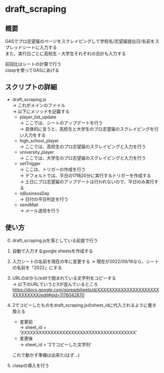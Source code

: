 # draft_scraping

## 概要
GASでプロ志望届のページをスクレイピングして学校名/志望届提出日/名前をスプレッドシートに入力する  
また、実行日ごとに高校生・大学生それぞれの合計も入力する  

前回比はシートの計算で行う  
claspを使ってGASにあげる  

## スクリプトの詳細
- draft_scraping.js  
    -> これがメインのファイル  
    -> 以下にメソッドを記載する  
    - player_list_update  
        -> ここでは、シートのアップデートを行う  
        -> 具体的に言うと、高校生と大学生のプロ志望届のスクレイピングを行い入力をする  
    - high_school_player  
        -> ここでは、高校生のプロ志望届のスクレイピングと入力を行う  
    - university_player  
        -> ここでは、大学生のプロ志望届のスクレイピングと入力を行う  
    - setTrigger  
        -> ここは、トリガーの作成を行う  
        -> デフォルトでは、平日の17時20分に実行するトリガーを作成する  
        -> 土日にプロ志望届のアップデートは行われないので、平日のみ実行する  
    - isBusinessDay  
        -> 日付の平日判定を行う  
    - sendMail  
        -> メール送信を行う  

## 使い方
0. draft_scraping.jsを落としている前提で行う  
1. 自動で入力するgoogle sheetsを作成する  
2. 入力シートの名前を現在の年に変更する
    -> 現在が2022/09/16なら、シートの名前を「2022」にする  
3. URLのd/から/editで囲まれている文字列をコピーする  
    -> 以下のURLでいうとXが並んでいるところ  
        https://docs.google.com/spreadsheets/d/XXXXXXXXXXXXXXXXXXXXXXXXXXXXXX/edit#gid=1176042870

4. 2でコピーしたものをdraft_scraping.jsのsheet_idに代入されるように書き換える  
    - 変更前  
        -> sheet_id = 'XXXXXXXXXXXXXXXXXXXXXXXXXXXXXXXXXXXXXXX'  
    - 変更後  
        -> sheet_id = '2でコピーした文字列'  

    これで動かす準備は出来た(はず...)

5. claspの導入を行う  







